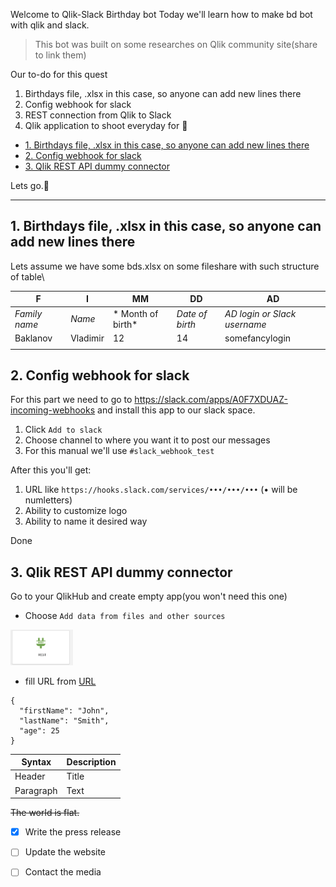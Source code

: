 Welcome to Qlik-Slack Birthday bot
Today we'll learn how to make bd bot with qlik and slack.

>This bot was built on some researches on Qlik community site(share to link them)


Our to-do for this quest 
1. Birthdays file, .xlsx in this case, so anyone can add new lines there
2. Config webhook for slack 
3. REST connection from Qlik to Slack
4. Qlik application to shoot everyday for  🎉


- [1. Birthdays file, .xlsx in this case, so anyone can add new lines there](#1-birthdays-file-xlsx-in-this-case-so-anyone-can-add-new-lines-there)
- [2. Config webhook for slack](#2-config-webhook-for-slack)
- [3. Qlik REST API dummy connector](#3-qlik-rest-api-dummy-connector)

Lets go.🚀

---

## 1. Birthdays file, .xlsx in this case, so anyone can add new lines there
Lets assume we have some bds.xlsx on some fileshare with such structure of table\\

| F           | I        | MM             | DD            | AD                         |
|-------------|----------|----------------|---------------|----------------------------|
| *Family name* | *Name*     |* Month of birth* | *Date of birth* | *AD login or Slack username* |
| Baklanov    | Vladimir | 12             | 14            | somefancylogin             |
|             |          |                |               |                            |

## 2. Config webhook for slack 

For this part we need to go to https://slack.com/apps/A0F7XDUAZ-incoming-webhooks and install this app to our slack space.
1. Click `Add to slack`
2. Choose channel to where you want it to post our messages
3. For this manual we'll use `#slack_webhook_test`

After this you'll get: <br id='URL'>
1. URL like `https://hooks.slack.com/services/•••/•••/•••` (• will be numletters)  
2. Ability to customize logo
3. Ability to name it desired way

Done

## 3. Qlik REST API dummy connector

Go to your QlikHub and create empty app(you won't need this one)

- Choose `Add data from files and other sources`<br>
<img src="imgs/rest.png" width="100"/>

- fill URL from [URL](#URL)





```
{
  "firstName": "John",
  "lastName": "Smith",
  "age": 25
}
```

| Syntax | Description |
| ----------- | ----------- |
| Header | Title |
| Paragraph | Text |


~~The world is flat.~~


- [x] Write the press release
- [ ] Update the website
- [ ] Contact the media

